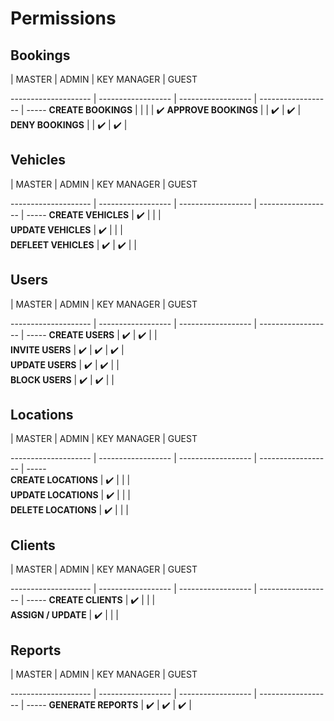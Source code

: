 # Permissions

## Bookings
 <!-- EMPTY COL -->  | MASTER             | ADMIN              | KEY MANAGER        | GUEST
-------------------- | ------------------ | ------------------ | ------------------ | -----
**CREATE BOOKINGS**  |                    |                    |                    | :heavy_check_mark: 
**APPROVE BOOKINGS** |                    | :heavy_check_mark: | :heavy_check_mark: |                    
**DENY BOOKINGS**    |                    | :heavy_check_mark: | :heavy_check_mark: |                     

## Vehicles

 <!-- EMPTY COL -->  | MASTER             | ADMIN              | KEY MANAGER        | GUEST
-------------------- | ------------------ | ------------------ | ------------------ | -----
**CREATE VEHICLES**  | :heavy_check_mark: |                    |                    |                     
**UPDATE VEHICLES**  | :heavy_check_mark: |                    |                    |                     
**DEFLEET VEHICLES** | :heavy_check_mark: | :heavy_check_mark: |                    |                     

## Users

 <!-- EMPTY COL -->  | MASTER             | ADMIN              | KEY MANAGER        | GUEST
-------------------- | ------------------ | ------------------ | ------------------ | -----
**CREATE USERS**     | :heavy_check_mark: | :heavy_check_mark: |                    |                     
**INVITE USERS**     | :heavy_check_mark: | :heavy_check_mark: | :heavy_check_mark: |                    
**UPDATE USERS**     | :heavy_check_mark: | :heavy_check_mark: |                    |                    
**BLOCK USERS**      | :heavy_check_mark: | :heavy_check_mark: |                    |                     

## Locations

 <!-- EMPTY COL -->  | MASTER             | ADMIN              | KEY MANAGER        | GUEST
-------------------- | ------------------ | ------------------ | ------------------ | -----  
**CREATE LOCATIONS** | :heavy_check_mark: |                    |                    |                     
**UPDATE LOCATIONS** | :heavy_check_mark: |                    |                    |                     
**DELETE LOCATIONS** | :heavy_check_mark: |                    |                    |                     

## Clients

 <!-- EMPTY COL -->  | MASTER             | ADMIN              | KEY MANAGER        | GUEST
-------------------- | ------------------ | ------------------ | ------------------ | -----
**CREATE CLIENTS**   | :heavy_check_mark: |                    |                    |                    
**ASSIGN / UPDATE**  | :heavy_check_mark: |                    |                    |                    

## Reports

 <!-- EMPTY COL -->  | MASTER             | ADMIN              | KEY MANAGER        | GUEST
-------------------- | ------------------ | ------------------ | ------------------ | -----
**GENERATE REPORTS** | :heavy_check_mark: | :heavy_check_mark: | :heavy_check_mark: |                    